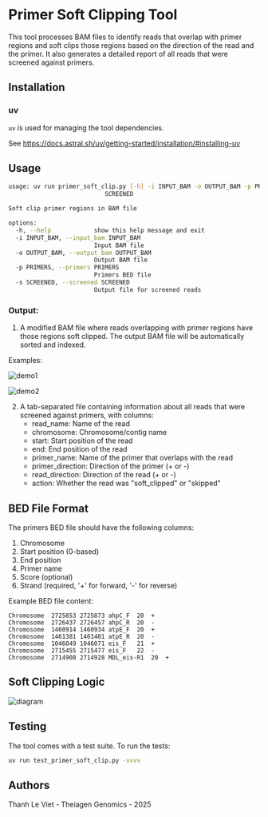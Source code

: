 # Primer Soft Clipping Tool

This tool processes BAM files to identify reads that overlap with primer regions and soft clips those regions based on the direction of the read and the primer. It also generates a detailed report of all reads that were screened against primers.

## Installation

### uv
`uv` is used for managing the tool dependencies.

See https://docs.astral.sh/uv/getting-started/installation/#installing-uv

## Usage

```bash
usage: uv run primer_soft_clip.py [-h] -i INPUT_BAM -o OUTPUT_BAM -p PRIMERS -s
                           SCREENED

Soft clip primer regions in BAM file

options:
  -h, --help            show this help message and exit
  -i INPUT_BAM, --input_bam INPUT_BAM
                        Input BAM file
  -o OUTPUT_BAM, --output_bam OUTPUT_BAM
                        Output BAM file
  -p PRIMERS, --primers PRIMERS
                        Primers BED file
  -s SCREENED, --screened SCREENED
                        Output file for screened reads
```
### Output:

1. A modified BAM file where reads overlapping with primer regions have those regions soft clipped. The output BAM file will be automatically sorted and indexed.

Examples:

![demo1](assets/demo1.png)

![demo2](assets/demo2.png)

2. A tab-separated file containing information about all reads that were screened against primers, with columns:
   - read_name: Name of the read
   - chromosome: Chromosome/contig name
   - start: Start position of the read
   - end: End position of the read
   - primer_name: Name of the primer that overlaps with the read
   - primer_direction: Direction of the primer (+ or -)
   - read_direction: Direction of the read (+ or -)
   - action: Whether the read was "soft_clipped" or "skipped"

## BED File Format

The primers BED file should have the following columns:
1. Chromosome
2. Start position (0-based)
3. End position
4. Primer name
5. Score (optional)
6. Strand (required, '+' for forward, '-' for reverse)

Example BED file content:
```
Chromosome	2725853	2725873	ahpC_F	20	+
Chromosome	2726437	2726457	ahpC_R	20	-
Chromosome	1460914	1460934	atpE_F	20	+
Chromosome	1461381	1461401	atpE_R	20	-
Chromosome	1046049	1046071	eis_F	21	+
Chromosome	2715455	2715477	eis_F	22	-
Chromosome	2714908	2714928	MDL_eis-R1	20	+

```

## Soft Clipping Logic

![diagram](assets/soft-clipping-diagram.png)

## Testing

The tool comes with a test suite. To run the tests:

```bash
uv run test_primer_soft_clip.py -vvvv
```

## Authors

Thanh Le Viet - Theiagen Genomics - 2025 